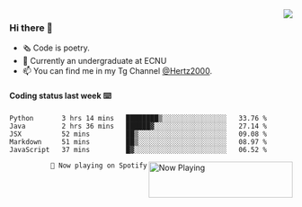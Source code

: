 <img  align="right" src="https://github-readme-stats.vercel.app/api?username=BillChen2K&show_icons=true&count_private=true&hide_title=true">

### Hi there 👋

- 🗞 Code is poetry.
- 🌱 Currently an undergraduate at ECNU
- 📫 You can find me in my Tg Channel [@Hertz2000](https://t.me/Hertz2000).

#### Coding status last week ⌨️

<!--START_SECTION:waka-->
```text
Python       3 hrs 14 mins   ████████▒░░░░░░░░░░░░░░░░   33.76 % 
Java         2 hrs 36 mins   ██████▓░░░░░░░░░░░░░░░░░░   27.14 % 
JSX          52 mins         ██▒░░░░░░░░░░░░░░░░░░░░░░   09.08 % 
Markdown     51 mins         ██▒░░░░░░░░░░░░░░░░░░░░░░   08.97 % 
JavaScript   37 mins         █▓░░░░░░░░░░░░░░░░░░░░░░░   06.52 % 
```
<!--END_SECTION:waka-->


<div>
<a href="https://spotify-now-playing.billchen2k.vercel.app/now-playing?open">
   <img align="right" src="https://spotify-now-playing.billchen2k.vercel.app/now-playing" width="256" height="64" alt="Now Playing">
</a>
</div>

<div>
<p align="right"><code>🎵 Now playing on Spotify</code></p>
</div>

<!--
**BillChen2K/BillChen2K** is a ✨ _special_ ✨ repository because its `README.md` (this file) appears on your GitHub profile.

Here are some ideas to get you started:

- 🔭 I’m currently working on ...
- 🌱 I’m currently learning ...
- 👯 I’m looking to collaborate on ...
- 🤔 I’m looking for help with ...
- 💬 Ask me about ...
- 📫 How to reach me: ...
- 😄 Pronouns: ...
- ⚡ Fun fact: ...
-->
